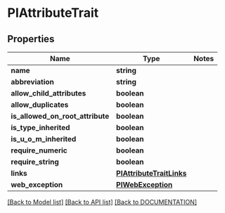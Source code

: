 # PIAttributeTrait

## Properties
Name | Type | Notes
------------ | ------------- | -------------
**name** | **string**
**abbreviation** | **string**
**allow_child_attributes** | **boolean**
**allow_duplicates** | **boolean**
**is_allowed_on_root_attribute** | **boolean**
**is_type_inherited** | **boolean**
**is_u_o_m_inherited** | **boolean**
**require_numeric** | **boolean**
**require_string** | **boolean**
**links** | **[**PIAttributeTraitLinks**](../models/PIAttributeTraitLinks.md)**
**web_exception** | **[**PIWebException**](../models/PIWebException.md)**

[[Back to Model list]](../../DOCUMENTATION.md#documentation-for-models) [[Back to API list]](../../DOCUMENTATION.md#documentation-for-api-endpoints) [[Back to DOCUMENTATION]](../../DOCUMENTATION.md)
